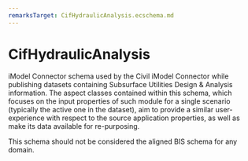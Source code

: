 ```yaml
---
remarksTarget: CifHydraulicAnalysis.ecschema.md
---
```


# CifHydraulicAnalysis

iModel Connector schema used by the Civil iModel Connector while publishing datasets containing Subsurface Utilities Design & Analysis information. The aspect classes contained within this schema, which focuses on the input properties of such module for a single scenario (typically the active one in the dataset), aim to provide a similar user-experience with respect to the source application properties, as well as make its data available for re-purposing.

This schema should not be considered the aligned BIS schema for any domain.